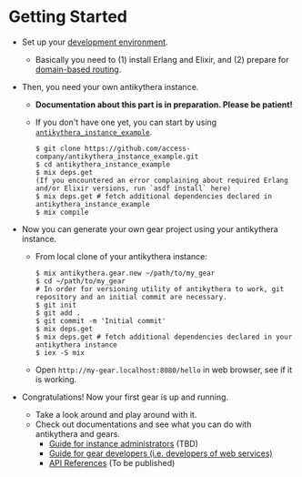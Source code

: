 # Getting Started

- Set up your [development environment](https://hexdocs.pm/antikythera/development_environment.html).
    - Basically you need to (1) install Erlang and Elixir, and (2) prepare for [domain-based routing](https://hexdocs.pm/antikythera/routing.html).
- Then, you need your own antikythera instance.
    - **Documentation about this part is in preparation. Please be patient!**
    - If you don't have one yet, you can start by using [`antikythera_instance_example`](https://github.com/access-company/antikythera_instance_example).

      ```
      $ git clone https://github.com/access-company/antikythera_instance_example.git
      $ cd antikythera_instance_example
      $ mix deps.get
      (If you encountered an error complaining about required Erlang and/or Elixir versions, run `asdf install` here)
      $ mix deps.get # fetch additional dependencies declared in antikythera_instance_example
      $ mix compile
      ```

- Now you can generate your own gear project using your antikythera instance.
    - From local clone of your antikythera instance:

      ```
      $ mix antikythera.gear.new ~/path/to/my_gear
      $ cd ~/path/to/my_gear
      # In order for versioning utility of antikythera to work, git repository and an initial commit are necessary.
      $ git init
      $ git add .
      $ git commit -m 'Initial commit'
      $ mix deps.get
      $ mix deps.get # fetch additional dependencies declared in your antikythera instance
      $ iex -S mix
      ```

    - Open `http://my-gear.localhost:8080/hello` in web browser, see if it is working.
- Congratulations! Now your first gear is up and running.
    - Take a look around and play around with it.
    - Check out documentations and see what you can do with antikythera and gears.
        - [Guide for instance administrators](./instance_administrators/) (TBD)
        - [Guide for gear developers (i.e. developers of web services)](./gear_developers/)
        - [API References](https://hexdocs.pm/antikythera/api-reference.html) (To be published)
